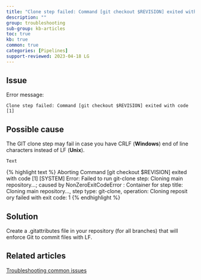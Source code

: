 ```yaml
---
title: "Clone step failed: Command [git checkout $REVISION] exited with code [1]"
description: ""
group: troubleshooting
sub-group: kb-articles
toc: true
kb: true
common: true
categories: [Pipelines]
support-reviewed: 2023-04-18 LG
---
```


## Issue

Error message:

`Clone step failed: Command [git checkout $REVISION] exited with code [1]`

## Possible cause

The GIT clone step may fail in case you have CRLF (**Windows**) end of line characters instead of LF (**Unix**).

`Text`

{% highlight text %}
Aborting
Command [git checkout $REVISION] exited with code [1]
  [SYSTEM] Error: Failed to run git-clone step: Cloning main repository...; caused by NonZeroExitCodeError
  : Container for step title: Cloning main repository..., step type: git-clone, operation: Cloning reposit
  ory failed with exit code: 1
{% endhighlight %}

## Solution

Create a .gitattributes file in your repository (for all branches) that will enforce Git to commit files with LF.
  
## Related articles

[Troubleshooting common issues]({{site.baseurl}}/docs/troubleshooting/common-issues)
